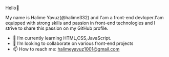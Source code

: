  Hello👋

My name is Halime Yavuz(@halime332) and I'am a front-end devloper.I'am equipped with strong skills and passion in front-end technologies and I strive to share this passion on my GitHub profile.

- 🌱 I’m currently learning HTML,CSS,JavaScript.
- 👯 I’m looking to collaborate on various front-end projects
- 📫 How to reach me: halimeyavuz1001@gmail.com
  

